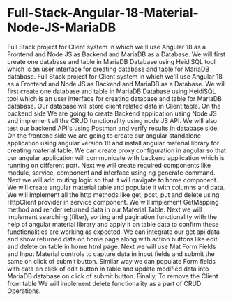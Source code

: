 # Full-Stack-Angular-18-Material-Node-JS-MariaDB
 Full Stack project for Client system in which we'll use  Angular 18 as a Frontend and  Node JS as Backend and MariaDB as a Database.  We will first create one database and table in MariaDB Database using HeidiSQL tool which is an user interface for creating database and table for MariaDB database. 
 Full Stack project for Client system in which we'll use  Angular 18 as a Frontend and  Node JS as Backend and MariaDB as a Database. 
We will first create one database and table in MariaDB Database using HeidiSQL tool which is an user interface for creating database and table for MariaDB database. 
Our database will store client related data in Client table.
On the backend side We are going to create Backend application using Node JS and implement all the CRUD functionality using  node JS API.
We will also test our backend API's using Postman and verify results in database side.
On the frontend side we are going to create our angular standalone application using angular version 18 and install angular material library for creating material table.
We can create proxy configuration in angular so that our angular application will communicate with backend application which is running on different port.
Next we will create required  components like module, service, component and interface using ng generate command.
Next we will add routing logic so that It will navigate to home component.
We will create angular material table and populate it with columns and data.
We will implement all the http methods like get, post, put and delete using HttpClient provider in service component. 
We will implement GetMapping method and render returned data in our Material Table.
Next we will implement searching (filter), sorting and pagination functionality with the help of angular material library and apply it on table data to confirm these functionalities are working as expected.
We can integrate our get api data and show returned data on home page along with action buttons like edit and delete on table in home html page.
Next we will use Mat Form Fields and Input Material controls to capture data in input fields and submit the same on click of submit button.
Similar way we can populate Form fields with data on click of edit button in table and update modified data into MariaDB database on click of submit button.
Finally, To remove the Client from table We will implement delete functionality as a part of CRUD Operations.
